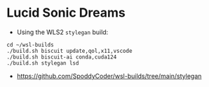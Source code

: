 # Lucid Sonic Dreams

* Using the WLS2 `stylegan` build:

```
cd ~/wsl-builds
./build.sh biscuit update,qol,x11,vscode
./build.sh biscuit-ai conda,cuda124
./build.sh stylegan lsd
```

* https://github.com/SpoddyCoder/wsl-builds/tree/main/stylegan
